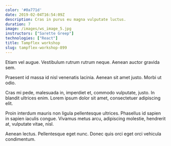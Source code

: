 ```yaml
---
color: '#0a771d'
date: 2019-02-04T16:54:09Z
description: Cras in purus eu magna vulputate luctus.
duration: 7
image: /images/ws_image_5.jpg
instructors: ["Sarette Greep"]
technologies: ["React"]
title: Tampflex workshop
slug: tampflex-workshop-899
---
```

Etiam vel augue. Vestibulum rutrum rutrum neque. Aenean auctor gravida sem.

Praesent id massa id nisl venenatis lacinia. Aenean sit amet justo. Morbi ut odio.

Cras mi pede, malesuada in, imperdiet et, commodo vulputate, justo. In blandit ultrices enim. Lorem ipsum dolor sit amet, consectetuer adipiscing elit.

Proin interdum mauris non ligula pellentesque ultrices. Phasellus id sapien in sapien iaculis congue. Vivamus metus arcu, adipiscing molestie, hendrerit at, vulputate vitae, nisl.

Aenean lectus. Pellentesque eget nunc. Donec quis orci eget orci vehicula condimentum.
